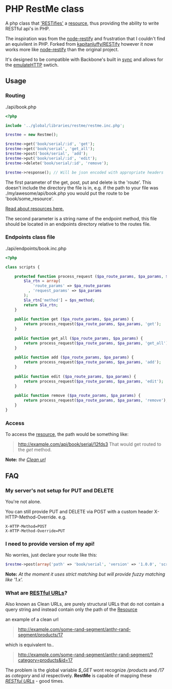 # PHP RestMe class

A php class that ['RESTifies'][what-is-rest] a [resource][what-is-a-resource], thus providing the ability to write RESTful api's in PHP.

The inspiration was from the [node-restify](https://github.com/mcavage/node-restify) and frustration that I couldn't find an equivilent in PHP.
Forked from [kapitanluffy/RESTify](https://github.com/kapitanluffy/RESTify) however it now works more like [node-restify](https://github.com/mcavage/node-restify) than the original project.

It's designed to be compatible with Backbone's built in [sync](http://backbonejs.org/#Sync) and allows for the [emulateHTTP](http://backbonejs.org/#Sync-emulateHTTP) swtich.

## Usage

### Routing
./api/book.php
```php
<?php

include '../global/libraries/restme/restme.inc.php';

$restme = new Restme();

$restme->get('book/serial/:id', 'get');
$restme->get('book/serial', 'get_all');
$restme->post('book/serial', 'add');
$restme->put('book/serial/:id', 'edit');
$restme->delete('book/serial/:id', 'remove');

$restme->response(); // Will be json encoded with appropriate headers
```

The first parameter of the get, post, put and delete is the 'route'.  This doesn't include the directory the file is in, e.g. if the path to your file was ./my/awesome/api/book.php you would put the route to be 'book/some_resource'.

[Read about resources here.][what-is-a-resource]

The second parameter is a string name of the endpoint method, this file should be located in an endpoints directory relative to the routes file.


### Endpoints class file
./api/endpoints/book.inc.php
```php
<?php

class scripts {

	protected function process_request ($pa_route_params, $pa_params, $ps_method) {
		$la_rtn = array(
			'route_params' => $pa_route_params
		  , 'request_params' => $pa_params
		);
		$la_rtn['method'] = $ps_method;
		return $la_rtn;
	}
	
	public function get ($pa_route_params, $pa_params) {
		return process_request($pa_route_params, $pa_params, 'get');
	}
	
	public function get_all ($pa_route_params, $pa_params) {
		return process_request($pa_route_params, $pa_params, 'get_all');
	}
	
	public function add ($pa_route_params, $pa_params) {
		return process_request($pa_route_params, $pa_params, 'add');
	}
	
	public function edit ($pa_route_params, $pa_params) {
		return process_request($pa_route_params, $pa_params, 'edit');
	}
	
	public function remove ($pa_route_params, $pa_params) {
		return process_request($pa_route_params, $pa_params, 'remove');
	}
}
```

### Access
To access the [resource][what-is-a-resource], the path would be something like:
 > http://example.com/api/book/serial/12fds3
That would get routed to the *get* method.

**Note:** *the [Clean url][what-are-clean-urls]*

## FAQ

### My server's not setup for PUT and DELETE
You're not alone.

You can still provide PUT and DELETE via POST with a custom header X-HTTP-Method-Override.
e.g.
```
X-HTTP-Method=POST
X-HTTP-Method-Override=PUT
```

### I need to provide version of my api!
No worries, just declare your route like this:
```php
$restme->post(array('path' => 'book/serial', 'version' => '1.0.0', 'script_add_v1');
```
**Note:** *At the moment it uses strict matching but will provide fuzzy matching like '1.x'.*


### What are [RESTful URLs][what-are-clean-urls]?

Also known as Clean URLs, are purely structural URLs that do not contain a query string and instead contain only the path of the [Resource][what-is-a-resource]

  an example of a clean url
  > http://example.com/some-rand-segment/anthr-rand-segment/products/17
    
  which is equivalent to..
  > http://example.com/some-rand-segment/anthr-rand-segment/?category=products&id=17
     
  The problem is the global variable *$_GET* wont recognize */products* and */17* as *category* and *id* respectively. **RestMe** is capable of mapping these *[RESTful URLs](#what-are-restful-urls)* - good times.
  

[what-is-a-resource]: http://en.wikipedia.org/wiki/Resource_%28Web%29
[what-are-clean-urls]: http://en.wikipedia.org/wiki/Clean_URL
[what-is-rest]: http://en.wikipedia.org/wiki/Representational_state_transfer
